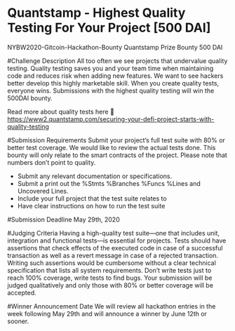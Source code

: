# Quantstamp - Highest Quality Testing For Your Project [500 DAI]
NYBW2020-Gitcoin-Hackathon-Bounty
Quantstamp Prize Bounty
500 DAI

#Challenge Description
All too often we see projects that undervalue quality testing. Quality testing saves you and your team time when maintaining code and reduces risk when adding new features. We want to see hackers better develop this highly marketable skill. When you create quality tests, everyone wins. Submissions with the highest quality testing will win the 500DAI bounty.

Read more about quality tests here 🐞 https://www2.quantstamp.com/securing-your-defi-project-starts-with-quality-testing 

#Submission Requirements
Submit your project’s full test suite with 80% or better test coverage. 
We would like to review the actual tests done. This bounty will only relate to the smart contracts of the project. Please note that numbers don’t point to quality.

- Submit any relevant documentation or specifications. 
- Submit a print out the %Stmts %Branches %Funcs %Lines and Uncovered Lines. 
- Include your full project that the test suite relates to
- Have clear instructions on how to run the test suite

#Submission Deadline
May 29th, 2020

#Judging Criteria
Having a high-quality test suite—one that includes unit, integration and functional tests—is essential for projects. Tests should have assertions that check effects of the executed code in case of a successful transaction as well as a revert message in case of a rejected transaction. Writing such assertions would be cumbersome without a clear technical specification that lists all system requirements. Don’t write tests just to reach 100% coverage, write tests to find bugs. Your submission will be judged qualitatively and only those with 80% or better coverage will be accepted. 

#Winner Announcement Date
We will review all hackathon entries in the week following May 29th and will announce a winner by June 12th or sooner.
